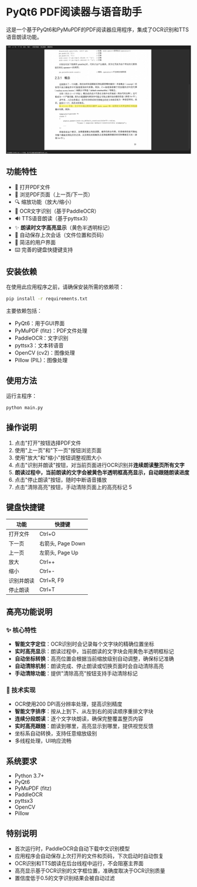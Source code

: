 # PyQt6 PDF阅读器与语音助手

这是一个基于PyQt6和PyMuPDF的PDF阅读器应用程序，集成了OCR识别和TTS语音朗读功能。

![cover](cover.png)

## 功能特性

- 📖 打开PDF文件
- 📄 浏览PDF页面（上一页/下一页）
- 🔍 缩放功能（放大/缩小）
- 🤖 OCR文字识别（基于PaddleOCR）
- 🔊 TTS语音朗读（基于pyttsx3）
- ✨ **朗读时文字高亮显示**（黄色半透明标记）
- 💾 自动保存上次会话（文件位置和页码）
- 🎯 简洁的用户界面
- ⌨️ 完善的键盘快捷键支持

## 安装依赖

在使用此应用程序之前，请确保安装所需的依赖项：

```bash
pip install -r requirements.txt
```

主要依赖包括：
- PyQt6：用于GUI界面
- PyMuPDF (fitz)：PDF文件处理
- PaddleOCR：文字识别
- pyttsx3：文本转语音
- OpenCV (cv2)：图像处理
- Pillow (PIL)：图像处理

## 使用方法

运行主程序：

```bash
python main.py
```

## 操作说明

1. 点击"打开"按钮选择PDF文件
2. 使用"上一页"和"下一页"按钮浏览页面
3. 使用"放大"和"缩小"按钮调整视图大小
4. 点击"识别并朗读"按钮，对当前页面进行OCR识别并**连续朗读整页所有文字**
5. **朗读过程中，当前朗读的文字会被黄色半透明框高亮显示，自动跟随朗读进度**
6. 点击"停止朗读"按钮，随时中断语音播放
7. 点击"清除高亮"按钮，手动清除页面上的高亮标记
5
## 键盘快捷键

| 功能 | 快捷键 |
|------|--------|
| 打开文件 | Ctrl+O |
| 下一页 | 右箭头, Page Down |
| 上一页 | 左箭头, Page Up |
| 放大 | Ctrl++ |
| 缩小 | Ctrl+- |
| 识别并朗读 | Ctrl+R, F9 |
| 停止朗读 | Ctrl+T |

## 高亮功能说明

### ✨ 核心特性
- **智能文字定位**：OCR识别时会记录每个文字块的精确位置坐标
- **实时高亮显示**：朗读过程中，当前朗读的文字块会用黄色半透明框标记
- **自动坐标转换**：高亮位置会根据当前缩放级别自动调整，确保标记准确
- **自动清除机制**：朗读完成、停止朗读或切换页面时会自动清除高亮
- **手动清除功能**：提供"清除高亮"按钮支持手动清除标记

### 🔧 技术实现
- OCR使用200 DPI高分辨率处理，提高识别精度
- **智能文字排序**：按从上到下、从左到右的阅读顺序重排文字块
- **连续分段朗读**：逐个文字块朗读，确保完整覆盖整页内容
- **实时高亮跟随**：朗读到哪里，高亮显示到哪里，提供视觉反馈
- 坐标系自动转换，支持任意缩放级别
- 多线程处理，UI响应流畅

## 系统要求

- Python 3.7+
- PyQt6
- PyMuPDF (fitz)
- PaddleOCR
- pyttsx3
- OpenCV
- Pillow

## 特别说明

- 首次运行时，PaddleOCR会自动下载中文识别模型
- 应用程序会自动保存上次打开的文件和页码，下次启动时自动恢复
- OCR识别和TTS朗读在后台线程中运行，不会阻塞主界面
- 高亮显示基于OCR识别的文字框位置，准确度取决于OCR识别质量
- 置信度低于0.5的文字识别结果会被自动过滤